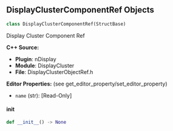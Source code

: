 ## DisplayClusterComponentRef Objects

```python
class DisplayClusterComponentRef(StructBase)
```

Display Cluster Component Ref

**C++ Source:**

- **Plugin**: nDisplay
- **Module**: DisplayCluster
- **File**: DisplayClusterObjectRef.h

**Editor Properties:** (see get_editor_property/set_editor_property)

- ``name`` (str):  [Read-Only]

<a id="unreal.DisplayClusterComponentRef.__init__"></a>

#### __init__

```python
def __init__() -> None
```

<a id="unreal.AssetActionSupportCondition"></a>